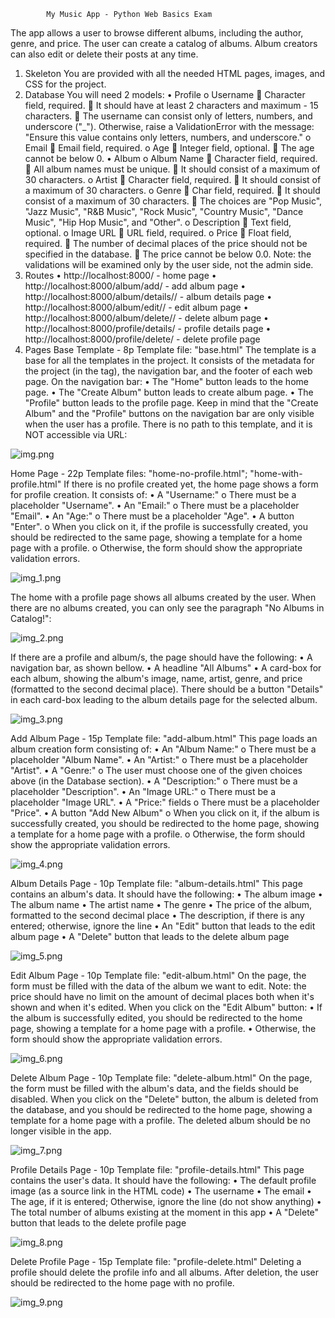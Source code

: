             My Music App - Python Web Basics Exam



The app allows a user to browse different albums, including the author, genre, and price. The user can create a catalog of albums. Album creators can also edit or delete their posts at any time.
1.	Skeleton
You are provided with all the needed HTML pages, images, and CSS for the project.
2.	Database
You will need 2 models:
•	Profile
o	Username
	Character field, required.
	 It should have at least 2 characters and maximum - 15 characters.
	The username can consist only of letters, numbers, and underscore ("_"). Otherwise, raise a ValidationError with the message: "Ensure this value contains only letters, numbers, and underscore."
o	Email
	Email field, required.
o	Age
	Integer field, optional.
	The age cannot be below 0.
•	Album
o	Album Name
	Character field, required.
	All album names must be unique.
	 It should consist of a maximum of 30 characters.
o	Artist
	Character field, required.
	It should consist of a maximum of 30 characters.
o	Genre
	Char field, required.
	It should consist of a maximum of 30 characters.
	The choices are "Pop Music", "Jazz Music", "R&B Music", "Rock Music", "Country Music", "Dance Music", "Hip Hop Music", and "Other".
o	Description
	Text field, optional.
o	Image URL
	URL field, required.
o	Price
	Float field, required.
	The number of decimal places of the price should not be specified in the database.
	The price cannot be below 0.0.
Note: the validations will be examined only by the user side, not the admin side.
3.	Routes
•	http://localhost:8000/ - home page
•	http://localhost:8000/album/add/ - add album page
•	http://localhost:8000/album/details/<id>/ - album details page
•	http://localhost:8000/album/edit/<id>/ - edit album page
•	http://localhost:8000/album/delete/<id>/ - delete album page
•	http://localhost:8000/profile/details/ - profile details page
•	http://localhost:8000/profile/delete/ - delete profile page
4.	Pages
Base Template - 8p
Template file: "base.html"
The template is a base for all the templates in the project. It consists of the metadata for the project (in the <head> tag), the navigation bar, and the footer of each web page. On the navigation bar:
•	The "Home" button leads to the home page.
•	The "Create Album" button leads to create album page.
•	The "Profile" button leads to the profile page. 
Keep in mind that the "Create Album" and the "Profile" buttons on the navigation bar are only visible when the user has a profile.
There is no path to this template, and it is NOT accessible via URL:

![img.png](readme_images/img.png)


Home Page - 22p
Template files: "home-no-profile.html"; "home-with-profile.html"
If there is no profile created yet, the home page shows a form for profile creation. It consists of:
•	A "Username:"
o	There must be a placeholder "Username".
•	An "Email:"
o	There must be a placeholder "Email".
•	An "Age:"
o	There must be a placeholder "Age".
•	A button "Enter". 
o	When you click on it, if the profile is successfully created, you should be redirected to the same page, showing a template for a home page with a profile.
o	Otherwise, the form should show the appropriate validation errors.

![img_1.png](readme_images/img_1.png)

The home with a profile page shows all albums created by the user. When there are no albums created, you can only see the paragraph "No Albums in Catalog!":


![img_2.png](readme_images/img_2.png)

If there are a profile and album/s, the page should have the following:
•	A navigation bar, as shown bellow.
•	A headline "All Albums"
•	A card-box for each album, showing the album's image, name, artist, genre, and price (formatted to the second decimal place). There should be a button "Details" in each card-box leading to the album details page for the selected album.


![img_3.png](readme_images/img_3.png)


Add Album Page - 15p
Template file: "add-album.html"
This page loads an album creation form consisting of:
•	An "Album Name:"
o	There must be a placeholder "Album Name".
•	An "Artist:"
o	There must be a placeholder "Artist".
•	A "Genre:"
o	The user must choose one of the given choices above (in the Database section).
•	A "Description:" 
o	There must be a placeholder "Description".
•	An "Image URL:"
o	There must be a placeholder "Image URL".
•	A "Price:" fields
o	There must be a placeholder "Price".
•	A button "Add New Album"
o	When you click on it, if the album is successfully created, you should be redirected to the home page, showing a template for a home page with a profile.
o	Otherwise, the form should show the appropriate validation errors.


![img_4.png](readme_images/img_4.png)

Album Details Page - 10p
Template file: "album-details.html"
This page contains an album's data. It should have the following:
•	The album image
•	The album name
•	The artist name
•	The genre
•	The price of the album, formatted to the second decimal place
•	The description, if there is any entered; otherwise, ignore the line
•	An "Edit" button that leads to the edit album page
•	A "Delete" button that leads to the delete album page


![img_5.png](readme_images/img_5.png)


Edit Album Page - 10p
Template file: "edit-album.html"
On the page, the form must be filled with the data of the album we want to edit.
Note: the price should have no limit on the amount of decimal places both when it's shown and when it's edited. 
When you click on the "Edit Album" button:
•	If the album is successfully edited, you should be redirected to the home page, showing a template for a home page with a profile.
•	Otherwise, the form should show the appropriate validation errors.


![img_6.png](readme_images/img_6.png)

Delete Album Page - 10p
Template file: "delete-album.html"
On the page, the form must be filled with the album's data, and the fields should be disabled. When you click on the "Delete" button, the album is deleted from the database, and you should be redirected to the home page, showing a template for a home page with a profile.
The deleted album should be no longer visible in the app.


![img_7.png](readme_images/img_7.png)

Profile Details Page - 10p
Template file: "profile-details.html"
This page contains the user's data. It should have the following:
•	The default profile image (as a source link in the HTML code)
•	The username
•	The email
•	The age, if it is entered; Otherwise, ignore the line (do not show anything)
•	The total number of albums existing at the moment in this app
•	A "Delete" button that leads to the delete profile page

![img_8.png](readme_images/img_8.png)

Delete Profile Page - 15p
Template file: "profile-delete.html"
Deleting a profile should delete the profile info and all albums. After deletion, the user should be redirected to the home page with no profile.

![img_9.png](readme_images/img_9.png)

